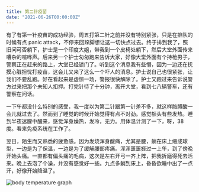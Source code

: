 ```yaml
---
title: 第二针疫苗
date: "2021-06-26T00:00:00Z"
---
```


有了有第一针疫苗的成功经验，周五打第二针之前并没有特别紧张，只是在排队的时候有点 panic attack，不停来回跺脚想让这一切快点过去。终于排到我了，照旧问可否躺下，护士是一个印度大姐，带我到一个皮椅处躺下，然后大堂外面传来嘈杂的喧哗声。后来另一个护士匆匆跑来告诉大家，好像大堂外面有个持枪男子，警察正在赶来的路上，大堂已经锁门了。听到这个消息我有些懵，因为一边还在抚摸心脏担忧打疫苗，这会儿又来了这么一个吓人的消息。护士说自己也很紧张，让我们不要乱跑。好在看起来是虚惊一场，警报很快解除了。护士又跑过来告诉说警方过来把那个未知人扣押。打完针待了十分钟，离开大堂，看到七八辆警车，还有警察在问话。

一下午都没什么特别的感受，我一度以为第二针跟第一针差不多，就这样胳膊酸一会儿就过去了。然而到了睡觉的时候开始觉得有点不对劲。感觉额头有些发热。睡到半夜迷朦中醒来，感觉浑身燥热，发冷，无力。用体温计测了一下，呀，38度。看来免疫系统在工作了。

翌日，陌生而又熟悉的疲惫感。因为发烧浑身酸痛，尤其是腰，躺在床上缩成球型，一边是为了保温，一边是为了缓解腰部疼痛。浑浑噩噩捱过一上午，到了傍晚开始头痛。一直都有偏头痛的毛病，这次是左右开弓一齐上阵，把我折磨得死去活来。晚上去泡了个澡，并没有感觉好一些。九点多躺到床上，昏昏欲睡中出了一点汗，好像开始降温了。

![body temperature graph](https://user-images.githubusercontent.com/7303373/123552156-b4b00e80-d729-11eb-839e-017ed3ebb770.jpeg)